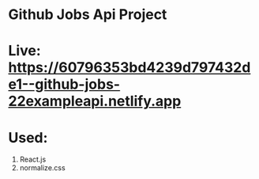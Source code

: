 # Github Jobs Api Project

# Live: https://60796353bd4239d797432de1--github-jobs-22exampleapi.netlify.app

# Used:
1. React.js
2. normalize.css
